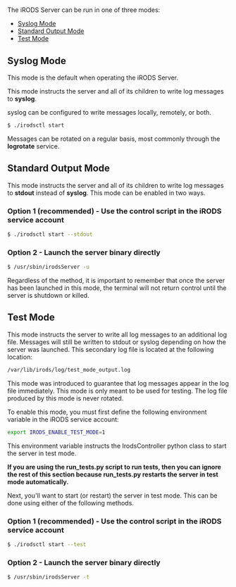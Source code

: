 #

The iRODS Server can be run in one of three modes:

- [Syslog Mode](#syslog-mode)
- [Standard Output Mode](#standard-output-mode)
- [Test Mode](#test-mode)

## Syslog Mode
This mode is the default when operating the iRODS Server.

This mode instructs the server and all of its children to write log messages to **syslog**.

syslog can be configured to write messages locally, remotely, or both.

```bash
$ ./irodsctl start
```

Messages can be rotated on a regular basis, most commonly through the **logrotate** service.

## Standard Output Mode
This mode instructs the server and all of its children to write log messages to **stdout** instead of **syslog**. This mode can be enabled in two ways.

### Option 1 (recommended) - Use the control script in the iRODS service account
```bash
$ ./irodsctl start --stdout
```

### Option 2 - Launch the server binary directly
```bash
$ /usr/sbin/irodsServer -u
```

Regardless of the method, it is important to remember that once the server has been launched in this mode, the terminal will not return control until the server is shutdown or killed.

## Test Mode
This mode instructs the server to write all log messages to an additional log file. Messages will still be written to stdout or syslog depending on how the server was launched. This secondary log file is located at the following location:
```bash
/var/lib/irods/log/test_mode_output.log
```

This mode was introduced to guarantee that log messages appear in the log file immediately. This mode is only meant to be used for testing. The log file produced by this mode is never rotated.

To enable this mode, you must first define the following environment variable in the iRODS service account:
```bash
export IRODS_ENABLE_TEST_MODE=1
```
This environment variable instructs the IrodsController python class to start the server in test mode.

**If you are using the run_tests.py script to run tests, then you can ignore the rest of this section because run_tests.py restarts the server in test mode automatically.**

Next, you'll want to start (or restart) the server in test mode. This can be done using either of the following methods.

### Option 1 (recommended) - Use the control script in the iRODS service account
```bash
$ ./irodsctl start --test
```

### Option 2 - Launch the server binary directly
```bash
$ /usr/sbin/irodsServer -t
```
